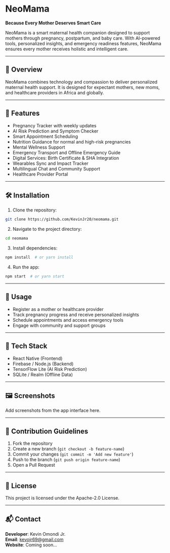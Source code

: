 
# NeoMama

**Because Every Mother Deserves Smart Care**

NeoMama is a smart maternal health companion designed to support mothers through pregnancy, postpartum, and baby care. With AI-powered tools, personalized insights, and emergency readiness features, NeoMama ensures every mother receives holistic and intelligent care.

---

## 🚀 Overview
NeoMama combines technology and compassion to deliver personalized maternal health support. It is designed for expectant mothers, new moms, and healthcare providers in Africa and globally.

---

## 🌟 Features
- Pregnancy Tracker with weekly updates
- AI Risk Prediction and Symptom Checker
- Smart Appointment Scheduling
- Nutrition Guidance for normal and high-risk pregnancies
- Mental Wellness Support
- Emergency Transport and Offline Emergency Guide
- Digital Services: Birth Certificate & SHA Integration
- Wearables Sync and Impact Tracker
- Multilingual Chat and Community Support
- Healthcare Provider Portal

---

## 🛠 Installation
1. Clone the repository:
```bash
git clone https://github.com/KevinJr20/neomama.git
```
2. Navigate to the project directory:
```bash
cd neomama
```
3. Install dependencies:
```bash
npm install  # or yarn install
```
4. Run the app:
```bash
npm start  # or yarn start
```

---

## 📱 Usage
- Register as a mother or healthcare provider
- Track pregnancy progress and receive personalized insights
- Schedule appointments and access emergency tools
- Engage with community and support groups

---

## 🧰 Tech Stack
- React Native (Frontend)
- Firebase / Node.js (Backend)
- TensorFlow Lite (AI Risk Prediction)
- SQLite / Realm (Offline Data)

---

## 🖼 Screenshots
Add screenshots from the app interface here.

---

## 🤝 Contribution Guidelines
1. Fork the repository
2. Create a new branch (`git checkout -b feature-name`)
3. Commit your changes (`git commit -m 'Add new feature'`)
4. Push to the branch (`git push origin feature-name`)
5. Open a Pull Request

---

## 📄 License
This project is licensed under the Apache-2.0 License.

---

## 📬 Contact
**Developer**: Kevin Omondi Jr.  
**Email**: kevojr69@gmail.com  
**Website**: Coming soon... 
